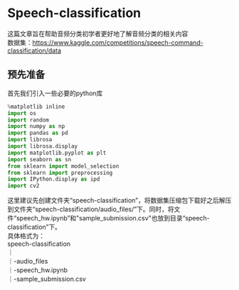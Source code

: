 # Speech-classification

这篇文章旨在帮助音频分类初学者更好地了解音频分类的相关内容 \
数据集：https://www.kaggle.com/competitions/speech-command-classification/data  

## 预先准备
首先我们引入一些必要的python库  
```python
%matplotlib inline
import os
import random
import numpy as np
import pandas as pd
import librosa
import librosa.display
import matplotlib.pyplot as plt
import seaborn as sn
from sklearn import model_selection
from sklearn import preprocessing
import IPython.display as ipd
import cv2
```
这里建议先创建文件夹“speech-classification”，将数据集压缩包下载好之后解压到文件夹“speech-classification/audio_files/”下。同时，将文件“speech_hw.ipynb”和"sample_submission.csv"也放到目录“speech-classification”下。  
具体格式为：  
speech-classification  
｜  
｜-audio_files  
｜-speech_hw.ipynb  
｜-sample_submission.csv  
